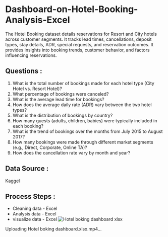 # Dashboard-on-Hotel-Booking-Analysis-Excel
The Hotel Booking dataset details reservations for Resort and City hotels across customer segments. It tracks lead times, cancellations, deposit types, stay details, ADR, special requests, and reservation outcomes. It provides insights into booking trends, customer behavior, and factors influencing reservations.

## Questions :

1. What is the total number of bookings made for each hotel type (City Hotel vs. Resort Hotel)?
2. What percentage of bookings were canceled?
3. What is the average lead time for bookings?
4. How does the average daily rate (ADR) vary between the two hotel types?
5. What is the distribution of bookings by country?
6. How many guests (adults, children, babies) were typically included in each booking?
7. What is the trend of bookings over the months from July 2015 to August 2017?
8. How many bookings were made through different market segments (e.g., Direct, Corporate, Online TA)?
9. How does the cancellation rate vary by month and year?



## Data Source : 
  Kaggel

## Process Steps :
- Cleaning data - Excel
- Analysis data - Excel
- visualize data - Excel
![Hotel boking dashboard xlsx](https://github.com/user-attachments/assets/a4a9d152-c971-4d66-a73b-7fd09bb9a105)


Uploading Hotel boking dashboard.xlsx.mp4…

